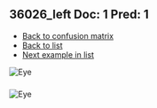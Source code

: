 ## 36026_left Doc: 1 Pred: 1
- [Back to confusion matrix](https://github.com/juliandewit/kaggle_retinopathy/blob/master/matrix.md)
- [Back to list](https://github.com/juliandewit/kaggle_retinopathy/blob/master/lists/11/list.md)
- [Next example in list](https://github.com/juliandewit/kaggle_retinopathy/blob/master/lists/11/36/36162_left.md)

![Eye](https://retinopaty.blob.core.windows.net/size1024/36026_left_1.jpeg)

### 

![Eye]()
